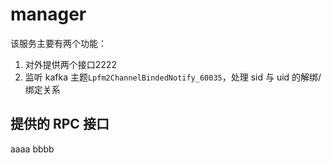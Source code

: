 # manager

该服务主要有两个功能：
1. 对外提供两个接口2222
2. 监听 kafka 主题`Lpfm2ChannelBindedNotify_60035`，处理 sid 与 uid 的解绑/绑定关系

## 提供的 RPC 接口
aaaa
bbbb

